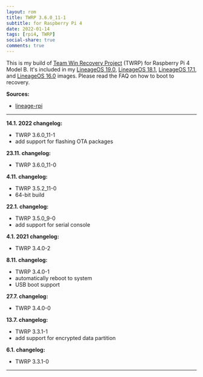 ```yaml
---
layout: rom
title: TWRP 3.6.0_11-1
subtitle: for Raspberry Pi 4
date: 2022-01-14
tags: [rpi4, TWRP]
social-share: true
comments: true
---
```


This is my build of [Team Win Recovery Project](https://twrp.me) (TWRP) for Raspberry Pi 4 Model B. It's included in my [LineageOS 19.0](/devices/rpi4/LineageOS19), [LineageOS 18.1](/devices/rpi4/LineageOS18), [LineageOS 17.1](/devices/rpi4/LineageOS17.1), and [LineageOS 16.0](/devices/rpi4/LineageOS16.0) images. Please read the FAQ on how to boot to recovery.

**Sources:**

- [lineage-rpi](https://github.com/lineage-rpi/android_local_manifest/tree/twrp-11)

----

**14.1. 2022 changelog:**

- TWRP 3.6.0_11-1
- add support for flashing OTA packages

**23.11. changelog:**

- TWRP 3.6.0_11-0

**4.11. changelog:**

- TWRP 3.5.2_11-0
- 64-bit build

**22.1. changelog:**

- TWRP 3.5.0_9-0
- add support for serial console

**4.1. 2021 changelog:**

- TWRP 3.4.0-2

**8.11. changelog:**

- TWRP 3.4.0-1
- automatically reboot to system
- USB boot support

**27.7. changelog:**

- TWRP 3.4.0-0

**13.7. changelog:**

- TWRP 3.3.1-1
- add support for encrypted data partition

**6.1. changelog:**

- TWRP 3.3.1-0

----
